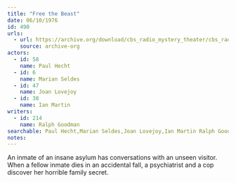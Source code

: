 ```yaml
---
title: "Free the Beast"
date: 06/10/1976
id: 490
urls: 
  - url: https://archive.org/download/cbs_radio_mystery_theater/cbs_radio_mystery_theater-0451-0500.zip/cbs_radio_mystery_theater-0451-0500%2Fcbsrmt_0490_free_the_beast.mp3
    source: archive-org
actors:  
  - id: 58
    name: Paul Hecht  
  - id: 6
    name: Marian Seldes  
  - id: 47
    name: Joan Lovejoy  
  - id: 38
    name: Ian Martin
writers:  
  - id: 214
    name: Ralph Goodman
searchable: Paul Hecht,Marian Seldes,Joan Lovejoy,Ian Martin Ralph Goodman
notes:  
---
```

An inmate of an insane asylum has conversations with an unseen visitor. When a fellow inmate dies in an accidental fall, a psychiatrist and a cop discover her horrible family secret.